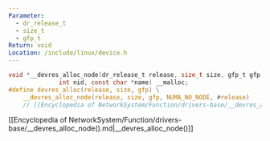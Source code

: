 ```yaml
---
Parameter:
  - dr_release_t
  - size_t
  - gfp_t
Return: void
Location: /include/linux/device.h
---
```


```c title=devres_alloc()
void *__devres_alloc_node(dr_release_t release, size_t size, gfp_t gfp,
			  int nid, const char *name) __malloc;
#define devres_alloc(release, size, gfp) \
	__devres_alloc_node(release, size, gfp, NUMA_NO_NODE, #release)
	// [[Encyclopedia of NetworkSystem/Function/drivers-base/__devres_alloc_node().md|__devres_alloc_node()]]
```

[[Encyclopedia of NetworkSystem/Function/drivers-base/__devres_alloc_node().md|__devres_alloc_node()]]

